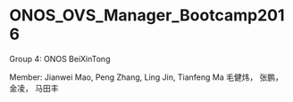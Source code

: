 # ONOS_OVS_Manager_Bootcamp2016

Group 4: ONOS BeiXinTong

Member: Jianwei Mao, Peng Zhang, Ling Jin, Tianfeng Ma
        毛健炜，     张鹏，      金凌，    马田丰
